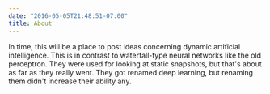 ```yaml
---
date: "2016-05-05T21:48:51-07:00"
title: About
---
```


In time, this will be a place to post ideas concerning dynamic artificial intelligence.  This is in contrast to waterfall-type neural networks like the old perceptron. They were used for looking at static snapshots, but that's about as far as they really went. They got renamed deep learning, but renaming them didn't increase their ability any.